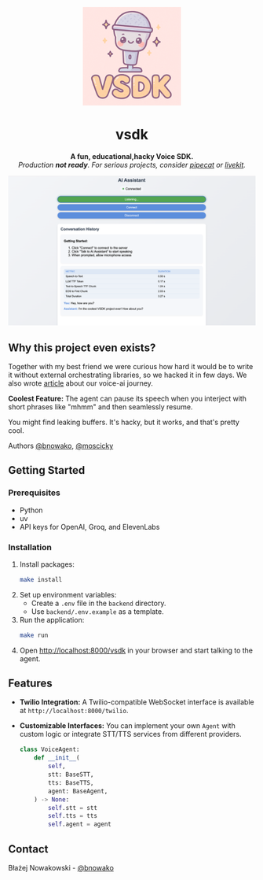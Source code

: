 <p align="center">
  <img src="docs/vsdk_logo_small.png" alt="vsdk logo" width="200"/>
</p>

<h1 align="center">vsdk</h1>

<p align="center">
  <strong>A fun, educational,hacky Voice SDK.</strong>
  <br />
  <em>Production <strong>not ready</strong>. For serious projects, consider <a href="https://github.com/pipecat-ai/pipecat">pipecat</a> or <a href="https://github.com/livekit/livekit">livekit</a>.</em>
</p>

<p align="center">
<img src="docs/vsdk.png">
</p>

## Why this project even exists?
Together with my best friend we were curious how hard it would be to write it without external orchestrating libraries, so we hacked it in few days. We also wrote [article](https://nomore.engineering/blog/voice-agents) about our voice-ai journey.

**Coolest Feature:** The agent can pause its speech when you interject with short phrases like "mhmm" and then seamlessly resume.

You might find leaking buffers. It's hacky, but it works, and that's pretty cool.

Authors [@bnowako](https://github.com/bnowako), [@moscicky](https://github.com/moscicky)

## Getting Started

### Prerequisites

* Python
* uv
* API keys for OpenAI, Groq, and ElevenLabs

### Installation

1. Install packages:
   ```sh
   make install
   ```
2. Set up environment variables:
    * Create a `.env` file in the `backend` directory.
    * Use `backend/.env.example` as a template.
3. Run the application:
   ```sh
   make run
   ```
4. Open [http://localhost:8000/vsdk](http://localhost:8000/vsdk) in your browser and start talking to the agent.

## Features

* **Twilio Integration:** A Twilio-compatible WebSocket interface is available at `http://localhost:8000/twilio`.
* **Customizable Interfaces:** You can implement your own `Agent` with custom logic or integrate STT/TTS services from different providers.

   ```python
   class VoiceAgent:
       def __init__(
           self,
           stt: BaseSTT,
           tts: BaseTTS,
           agent: BaseAgent,
       ) -> None:
           self.stt = stt
           self.tts = tts
           self.agent = agent
   ```

## Contact

Błażej Nowakowski - [@bnowako](https://x.com/bnowako)

